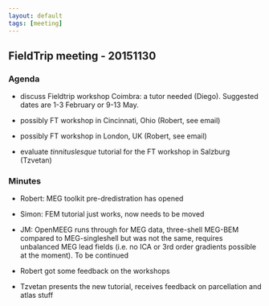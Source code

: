 ```yaml
---
layout: default
tags: [meeting]
---
```


## FieldTrip meeting - 20151130

### Agenda

*  discuss Fieldtrip workshop Coimbra: a tutor needed (Diego). Suggested dates are 1-3 February or 9-13 May.

*  possibly FT workshop in Cincinnati, Ohio (Robert, see email)

*  possibly FT workshop in London, UK (Robert, see email)

*  evaluate *tinnituslesque* tutorial for the FT workshop in Salzburg (Tzvetan)

### Minutes

*  Robert: MEG toolkit pre-dredistration has opened

*  Simon: FEM tutorial just works, now needs to be moved

*  JM: OpenMEEG runs through for MEG data, three-shell MEG-BEM compared to MEG-singleshell but was not the same, requires unbalanced MEG lead fields (i.e. no ICA or 3rd order gradients possible at the moment). To be continued

*  Robert got some feedback on the workshops

*  Tzvetan presents the new tutorial, receives feedback on parcellation and atlas stuff
